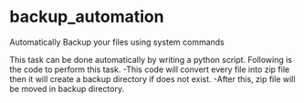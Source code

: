 # backup_automation
Automatically Backup your files using system commands

This task can be done automatically by writing a python script.
Following is the code to perform this task.
-This code will convert every file into zip file then it will create a backup directory if does not exist.
-After this, zip file will be moved in backup directory.
